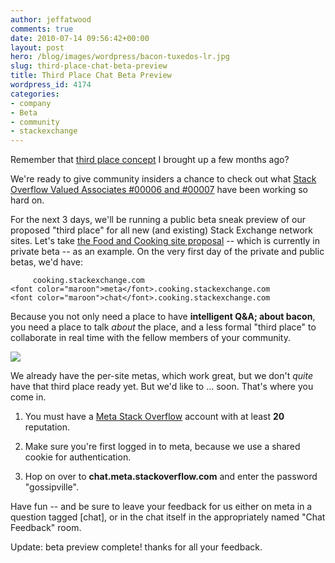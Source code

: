 ```yaml
---
author: jeffatwood
comments: true
date: 2010-07-14 09:56:42+00:00
layout: post
hero: /blog/images/wordpress/bacon-tuxedos-lr.jpg
slug: third-place-chat-beta-preview
title: Third Place Chat Beta Preview
wordpress_id: 4174
categories:
- company
- Beta
- community
- stackexchange
---
```


Remember that [third place concept](http://blog.stackoverflow.com/2010/04/do-trilogy-sites-need-a-third-place/) I brought up a few months ago?

We're ready to give community insiders a chance to check out what [Stack Overflow Valued Associates #00006 and #00007](http://blog.stackoverflow.com/2010/06/welcome-stack-overflow-valued-associates-00006-and-00007/) have been working so hard on.

For the next 3 days, we'll be running a public beta sneak preview of our proposed "third place" for all new (and existing) Stack Exchange network sites. Let's take [the Food and Cooking site proposal](http://area51.stackexchange.com/proposals/1288/food-and-cooking) -- which is currently in private beta -- as an example. On the very first day of the private and public betas, we'd have:


    
    
         cooking.stackexchange.com
    <font color="maroon">meta</font>.cooking.stackexchange.com
    <font color="maroon">chat</font>.cooking.stackexchange.com
    



Because you not only need a place to have **intelligent Q&A; about bacon**, you need a place to talk _about_ the place, and a less formal "third place" to collaborate in real time with the fellow members of your community.

![](/blog/images/wordpress/bacon-tuxedos-lr.jpg)

We already have the per-site metas, which work great, but we don't _quite_ have that third place ready yet. But we'd like to ... soon. That's where you come in.





  1. You must have a [Meta Stack Overflow](http://meta.stackoverflow.com) account with at least **20** reputation.

  2. Make sure you're first logged in to meta, because we use a shared cookie for authentication.

  3. Hop on over to **chat.meta.stackoverflow.com** and enter the password "gossipville".


Have fun -- and be sure to leave your feedback for us either on meta in a question tagged [chat], or in the chat itself in the appropriately named "Chat Feedback" room.

Update: beta preview complete! thanks for all your feedback.
